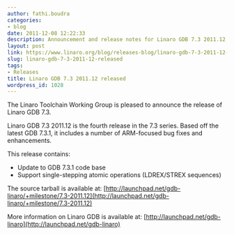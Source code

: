 ```yaml
---
author: fathi.boudra
categories:
- blog
date: 2011-12-08 12:22:33
description: Announcement and release notes for Linaro GDB 7.3 2011.12
layout: post
link: https://www.linaro.org/blog/releases-blog/linaro-gdb-7-3-2011-12-released/
slug: linaro-gdb-7-3-2011-12-released
tags:
- Releases
title: Linaro GDB 7.3 2011.12 released
wordpress_id: 1028
---
```


The Linaro Toolchain Working Group is pleased to announce the release of Linaro GDB 7.3.

Linaro GDB 7.3 2011.12 is the fourth release in the 7.3 series. Based off the latest GDB 7.3.1, it includes a number of ARM-focused bug fixes and enhancements.

This release contains:
* Update to GDB 7.3.1 code base
* Support single-stepping atomic operations (LDREX/STREX sequences)

The source tarball is available at:
[http://launchpad.net/gdb-linaro/+milestone/7.3-2011.12](http://launchpad.net/gdb-linaro/+milestone/7.3-2011.12)

More information on Linaro GDB is available at:
[http://launchpad.net/gdb-linaro](http://launchpad.net/gdb-linaro)